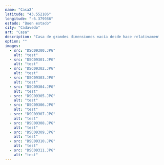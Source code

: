 ```yaml
---
name: "Casa2"
latitude: "43.552106"
longitude: "-6.379986"
estado: "Buen estado"
city: "Cadavedo"
art: "Casa"
description: "Casa de grandes dimensiones vacía desde hace relativamente poco tiempo, a juzgar por la condicion desde fuera. Paredes y tejado en buen estado a primera vista. Las ventanas deben ser antiguas. Están tapadas sin excepción con contras de madera, pero es de suponer que estén en buen estado.  La casa está oficialmente a la venta. tiene un pequeño anexo en la pared sur, y varios edificios de pequeñas dimensiones se enuentran al otro lado del patio."
option: ""
images:
  - src: "DSC09300.JPG"
    alt: "test"
  - src: "DSC09301.JPG"
    alt: "test"
  - src: "DSC09302.JPG"
    alt: "test"
  - src: "DSC09303.JPG"
    alt: "test"
  - src: "DSC09304.JPG"
    alt: "test"
  - src: "DSC09305.JPG"
    alt: "test"
  - src: "DSC09306.JPG"
    alt: "test"
  - src: "DSC09307.JPG"
    alt: "test"
  - src: "DSC09308.JPG"
    alt: "test"
  - src: "DSC09309.JPG"
    alt: "test"
  - src: "DSC09310.JPG"
    alt: "test"
  - src: "DSC09311.JPG"
    alt: "test"
---
```

